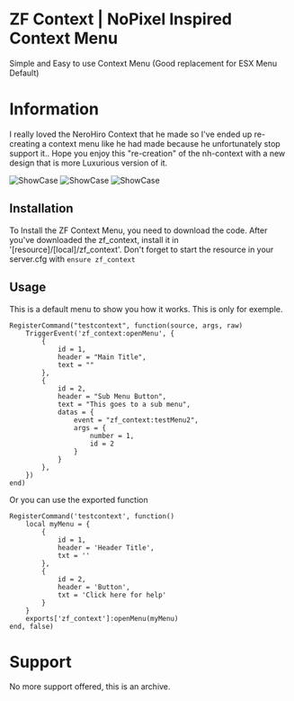 # ZF Context | NoPixel Inspired Context Menu
Simple and Easy to use Context Menu (Good replacement for ESX Menu Default)


# Information
I really loved the NeroHiro Context that he made so I've ended up re-creating a context menu like he had made because he unfortunately stop support it..
Hope you enjoy this "re-creation" of the nh-context with a new design that is more Luxurious version of it.

![ShowCase](https://media.discordapp.net/attachments/888447971933425694/888935190485954611/unknown.png)
![ShowCase](https://media.discordapp.net/attachments/888447971933425694/888936008358449192/unknown.png)
![ShowCase](https://media.discordapp.net/attachments/888447971933425694/888936077665120256/unknown.png)


## Installation
To Install the ZF Context Menu, you need to download the code.
After you've downloaded the zf_context, install it in '[resource]/[local]/zf_context'.
Don't forget to start the resource in your server.cfg with `ensure zf_context`


## Usage
This is a default menu to show you how it works.
This is only for exemple.
```
RegisterCommand("testcontext", function(source, args, raw)
    TriggerEvent('zf_context:openMenu', {
        {
            id = 1,
            header = "Main Title",
            text = ""
        },
        {
            id = 2,
            header = "Sub Menu Button",
            text = "This goes to a sub menu",
            datas = {
                event = "zf_context:testMenu2",
                args = {
                    number = 1,
                    id = 2
                }
            }
        },
    })
end)
```
Or you can use the exported function
```
RegisterCommand('testcontext', function()
    local myMenu = {
        {
            id = 1,
            header = 'Header Title',
            txt = ''
        },
        {
            id = 2,
            header = 'Button',
            txt = 'Click here for help'
        }
    }
    exports['zf_context']:openMenu(myMenu)
end, false)
```


# Support
No more support offered, this is an archive.
